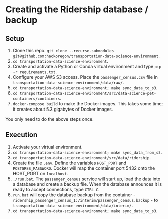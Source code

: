 # Creating the Ridership database / backup

## Setup
1. Clone this repo. `git clone --recurse-submodules git@github.com:hackoregon/transportation-data-science-environment`.
2. `cd transportation-data-science-environment`.
3. Create and activate a Python or Conda virtual environment and type `pip -r requirements.txt`.
4. Configure your AWS S3 access. Place the `passenger_census.csv` file in `transportation-data-science-environment/data/raw/`. 
5. `cd transportation-data-science-environment; make sync_data_to_s3`.
6. `cd transportation-data-science-environment/src/data-science-pet-containers/containers`.
7. `docker-compose build` to make the Docker images. This takes some time; it creates about 5.3 gigabytes of Docker images.

You only need to do the above steps once.

## Execution
1. Activate your virtual environment.
2. `cd transportation-data-science-environment; make sync_data_from_s3`.
3. `cd transportation-data-science-environment/src/data/ridership`.
4. Create the file `.env`. Define the variables `HOST_PORT` and `POSTGRES_PASSWORD`. Docker will map the container port 5432 onto the HOST_PORT on `localhost`.
5. `./run.bat`. The `passenger_census` service will start up, load the data into a database and create a backup file. When the database announces it is ready to accept connections, type `CTRL-C`.
6. `run.bat` will copy the database backup from the container - `ridership_passenger_census_1:/interim/passenger_census.backup` - to `transportation-data-science-environment/data/interim/`.
6. `cd transportation-data-science-environment; make sync_data_to_s3`.
